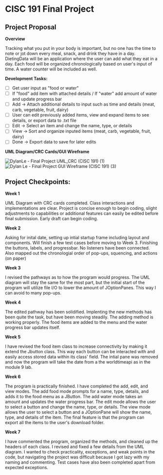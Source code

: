 # CISC 191 Final Project

## Project Proposal

**Overview**

Tracking what you put in your body is important, but no one has the time to note or jot down every meal, snack, and drink they have in a day. DietingData will be an application where the user can add what they eat in a day. Each food will be organized chronologically based on user's input of time. A water counter will be included as well.

**Development Tasks:**

- [ ] Get user input as "food or water"
- [ ] If "food" add item with attached details / If "water" add amount of water and update progress bar
- [ ] Add  -> Attach additional details to input such as time and details (meat, carb, vegetable, fruit, dairy)
- [ ] User can edit previously added items, view and expand items to see details, or export data to .txt file
- [ ] Edit -> Select an item and change the name, type, or details
- [ ] View -> Sort and organize inputed items (meat, carb, vegetable, fruit, dairy)
- [ ] Done -> Export data to save for later edits

**UML Diagram/CRC Cards/GUI Wireframe**

![DylanLe - Final Project UML_CRC (CISC 191) (1)](https://github.com/ExoticButters15/Dieting-Data/assets/68560708/a71963b4-e920-44d6-90a5-15b8c660225b)
![Dylan Le - Final Project GUI Wireframe (CISC 191) (3)](https://github.com/dylankle/Dieting-Data/assets/68560708/25778eab-cd63-40c4-8f68-d14930e223f1)



## Project Checkpoints:

**Week 1**

UML Diagram with CRC cards completed. Class interactions and implementations are clear. Project is concise enough to begin coding, slight adjustments to capabilities or additional features can easily be edited before final submission. Early draft can begin coding.

**Week 2**

Asking for inital date, setting up intial startup frame including layout and components. Will finish a few test cases before moving to Week 3. Finishing the buttons, labels, and progressbar. No listeners have been connected. Also mapped out the chronologial order of pop-ups, squencing, and actions (on paper)

**Week 3**

I revised the pathways as to how the program would progress. The UML diagram will stay the same for the most part, but the initial start of the program will utilize file I/O to lower the amount of JOptionPanes. This way I can avoid to many pop-ups.

**Week 4**

The edited pathway has been solidified. Implenting the new methods has been quite the task, but have been moving steadily. The adding method is working properly. The food items are added to the menu and the water progress bar updates itself.

**Week 5**

I have revised the food item class to increase connectivity by making it extend the Jbutton class. This way each button can be interacted with and easily access stored data within its class' field. The intial pane was removed and now the program will take the date from a the worldtimeapi as in the module 9 lab.

**Week 6**

The program is practically finished. I have completed the add, edit, and view modes. The add food mode prompts for a name, type, details, and adds it to the food menu as a JButton. The add water mode takes an amount and updates the water progress bar. The edit mode allows the user to select a button and change the name, type, or details. The view mode allows the user to select a button and a JOptionPane will show the name, type, and details of the item. The final feature is that the program can export all the items to the user's download folder.

**Week 7**

I have commented the program, organized the methods, and cleaned up the headers of each class. I revised and fixed a few details from the UML diagram.  I wanted to check practicality, exceptions, and weak points in the code, but navigating the project was difficult because I got lazy with my naming and commenting. Test cases have also been completed apart from expected exceptions.
